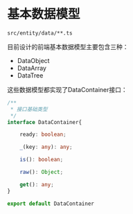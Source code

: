 # 基本数据模型

```
src/entity/data/**.ts
```

目前设计的前端基本数据模型主要包含三种：

* DataObject
* DataArray
* DataTree

这些数据模型都实现了DataContainer接口：

```typescript
/**
 * 接口基础类型
 */
interface DataContainer{

    ready: boolean;

    _(key: any): any;

    is(): boolean;

    raw(): Object;

    get(): any;
}

export default DataContainer

```



